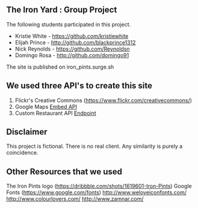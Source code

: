 ## The Iron Yard : Group Project

The following students participated in this project.

* Kristie White - https://github.com/kristiewhite
* Elijah Prince - http://github.com/blackprince1312
* Nick Reynolds - https://github.com/Reynoldsn
* Domingo Rosa - http://github.com/domingo91

The site is published on iron_pints.surge.sh

## We used three API's to create this site

1. Flickr's Creative Commons (https://www.flickr.com/creativecommons/)
2. Google Maps [Embed API](https://developers.google.com/maps/documentation/embed/)
3. Custom Restaurant API [Endpoint](https://json-data.herokuapp.com/restaurant)

## Disclaimer

This project is fictional. There is no real client. Any similarity is purely a coincidence.


## Other Resources that we used

The Iron Pints logo (https://dribbble.com/shots/1619601-Iron-Pints)
Google Fonts (https://www.google.com/fonts)
http://www.weloveiconfonts.com/
http://www.colourlovers.com/
http://www.zamnar.com/